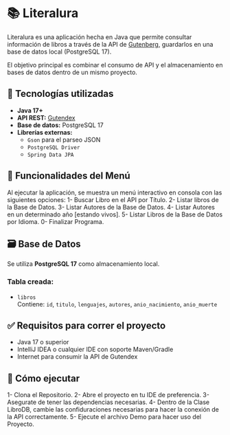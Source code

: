 # 📚 Literalura

Literalura es una aplicación hecha en Java que permite consultar información de libros a través de la API de [Gutenberg](https://gutendex.com/), guardarlos en una base de datos local (PostgreSQL 17).  

El objetivo principal es combinar el consumo de API y el almacenamiento en bases de datos dentro de un mismo proyecto.


## 🧰 Tecnologías utilizadas
- **Java 17+**
- **API REST:** [Gutendex](https://gutendex.com/)
- **Base de datos:** PostgreSQL 17
- **Librerías externas:**
  - `Gson` para el parseo JSON
  - `PostgreSQL Driver `
  - `Spring Data JPA`


## 🧪 Funcionalidades del Menú
Al ejecutar la aplicación, se muestra un menú interactivo en consola con las siguientes opciones:
  1- Buscar Libro en el API por Título.
  2- Listar libros de la Base de Datos.
  3- Listar Autores de la Base de Datos.
  4- Listar Autores en un determinado año [estando vivos].
  5- Listar Libros de la Base de Datos por Idioma.
  0- Finalizar Programa.

## 🗃️ Base de Datos
Se utiliza **PostgreSQL 17** como almacenamiento local.

### Tabla creada:
- `libros`  
  Contiene: `id`, `titulo`, `lenguajes`, `autores`, `anio_nacimiento`, `anio_muerte`

## ✅ Requisitos para correr el proyecto
- Java 17 o superior
- IntelliJ IDEA o cualquier IDE con soporte Maven/Gradle
- Internet para consumir la API de Gutendex

## 🚀 Cómo ejecutar
  1- Clona el Repositorio.
  2- Abre el proyecto en tu IDE de preferencia.
  3- Asegurate de tener las dependencias necesarias.
  4- Dentro de la Clase LibroDB, cambie las confiduraciones necesarias para hacer la conexión de la API correctamente.
  5- Ejecute el archivo Demo para hacer uso del Proyecto.
